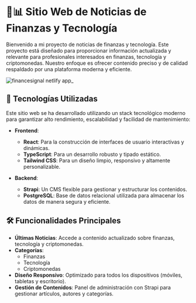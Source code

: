 # 💼📊 Sitio Web de Noticias de Finanzas y Tecnología

Bienvenido a mi proyecto de noticias de finanzas y tecnología. Este proyecto está diseñado para proporcionar información actualizada y relevante para profesionales interesados en finanzas, tecnología y criptomonedas. Nuestro enfoque es ofrecer contenido preciso y de calidad respaldado por una plataforma moderna y eficiente.

![financesignal netlify app_](https://github.com/user-attachments/assets/3c084e75-dd8c-47b9-b2df-682df49358c3)

## 🚀 Tecnologías Utilizadas

Este sitio web se ha desarrollado utilizando un stack tecnológico moderno para garantizar alto rendimiento, escalabilidad y facilidad de mantenimiento:

- **Frontend**:
  - **React**: Para la construcción de interfaces de usuario interactivas y dinámicas.
  - **TypeScript**: Para un desarrollo robusto y tipado estático.
  - **Tailwind CSS**: Para un diseño limpio, responsivo y altamente personalizable.

- **Backend**:
  - **Strapi**: Un CMS flexible para gestionar y estructurar los contenidos.
  - **PostgreSQL**: Base de datos relacional utilizada para almacenar los datos de manera segura y eficiente.

## 🛠️ Funcionalidades Principales

- **Últimas Noticias**: Accede a contenido actualizado sobre finanzas, tecnología y criptomonedas.
- **Categorías**:
  - Finanzas
  - Tecnología
  - Criptomonedas
- **Diseño Responsivo**: Optimizado para todos los dispositivos (móviles, tabletas y escritorio).
- **Gestión de Contenidos**: Panel de administración con Strapi para gestionar artículos, autores y categorías.

